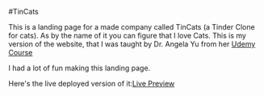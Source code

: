 #TinCats


This is a landing page for a made company called TinCats (a Tinder Clone for cats). As by the name of it you can figure that I love Cats.
This is my version of the website, that I was taught by Dr. Angela Yu from her [Udemy Course](https://www.udemy.com/course/the-complete-web-development-bootcamp/)


I had a lot of fun making this landing page.

Here's the live deployed version of it:[Live Preview](https://adityaverm-a.github.io/TinCats/)
